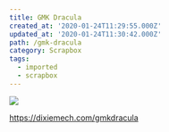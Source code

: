 ```yaml
---
title: GMK Dracula
created_at: '2020-01-24T11:29:55.000Z'
updated_at: '2020-01-24T11:30:42.000Z'
path: /gmk-dracula
category: Scrapbox
tags:
  - imported
  - scrapbox
---
```

![](https://i.imgur.com/sdZ3mOC.webp)

https://dixiemech.com/gmkdracula
